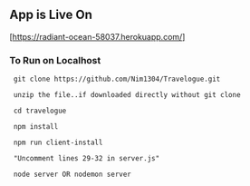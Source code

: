 ## App is Live On
   [https://radiant-ocean-58037.herokuapp.com/]

### To Run on Localhost
     
     git clone https://github.com/Nim1304/Travelogue.git

     unzip the file..if downloaded directly without git clone

     cd travelogue

     npm install

     npm run client-install

     "Uncomment lines 29-32 in server.js"

     node server OR nodemon server

